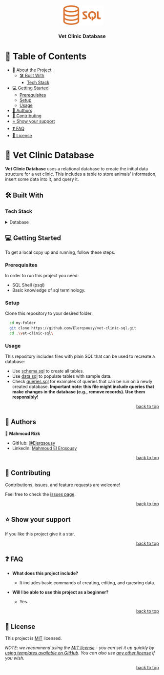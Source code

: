 <a name="readme-top"></a>

<div align="center">
  <!-- You are encouraged to replace this logo with your own! Otherwise you can also remove it. -->
  <img src="Sql_data_base_with_logo.png" alt="logo" width="140"  height="auto" />
  <br/>

  <h3><b>Vet Clinic Database</b></h3>

</div>

<!-- TABLE OF CONTENTS -->

# 📗 Table of Contents

- [📖 About the Project](#about-project)
  - [🛠 Built With](#built-with)
    - [Tech Stack](#tech-stack)
- [💻 Getting Started](#getting-started)
  - [Prerequisites](#prerequisites)
  - [Setup](#setup)
  - [Usage](#usage)
- [👥 Authors](#authors)
- [🤝 Contributing](#contributing)
- [⭐️ Show your support](#support)
- [❓ FAQ](#faq)
- [📝 License](#license)



# 📖 Vet Clinic Database <a name="about-project"></a>
**Vet Clinic Database** uses a relational database to create the initial data structure for a vet clinic. This includes a table to store animals' information, insert some data into it, and query it.

## 🛠 Built With <a name="built-with"></a>

### Tech Stack <a name="tech-stack"></a>

<details>
<summary>Database</summary>
  <ul>
    <li><a href="https://www.postgresql.org/">PostgreSQL</a></li>
  </ul>
</details>


<!-- GETTING STARTED -->

## 💻 Getting Started <a name="getting-started"></a>

To get a local copy up and running, follow these steps.

### Prerequisites

In order to run this project you need:

- SQL Shell (psql)
- Basic knowledge of sql terminology.

### Setup

Clone this repository to your desired folder:

```sh
  cd my-folder
  git clone https://github.com/Elerqsousy/vet-clinic-sql.git
  cd .\vet-clinic-sql\
```

### Usage
This repository includes files with plain SQL that can be used to recreate a database:
- Use [schema.sql](./schema.sql) to create all tables.
- Use [data.sql](./data.sql) to populate tables with sample data.
- Check [queries.sql](./queries.sql) for examples of queries that can be run on a newly created database. **Important note: this file might include queries that make changes in the database (e.g., remove records). Use them responsibly!**



<p align="right"><a href="#readme-top">back to top</a></p>

## 👥 Authors <a name="authors"></a>

👤 **Mahmoud Rizk**

- GitHub: [@Elerqsousy](https://github.com/Elerqsousy)
- LinkedIn: [Mahmoud El Erqsousy](https://www.linkedin.com/in/mahmoud-rizk-elerqsousy/)

<p align="right"><a href="#readme-top">back to top</a></p>

## 🤝 Contributing <a name="contributing"></a>

Contributions, issues, and feature requests are welcome!

Feel free to check the [issues page](../../issues/).

<p align="right"><a href="#readme-top">back to top</a></p>


## ⭐️ Show your support <a name="support"></a>
If you like this project give it a star.

<p align="right"><a href="#readme-top">back to top</a></p>


## ❓ FAQ <a name="faq"></a>

- **What does this project include?**

  - It includes basic commands of creating, editing, and quesring data.

- **Will I be able to use this project as a beginner?**

  - Yes.

<p align="right"><a href="#readme-top">back to top</a></p>


## 📝 License <a name="license"></a>

This project is [MIT](./LICENSE) licensed.

_NOTE: we recommend using the [MIT license](https://choosealicense.com/licenses/mit/) - you can set it up quickly by [using templates available on GitHub](https://docs.github.com/en/communities/setting-up-your-project-for-healthy-contributions/adding-a-license-to-a-repository). You can also use [any other license](https://choosealicense.com/licenses/) if you wish._

<p align="right"><a href="#readme-top">back to top</a></p>
